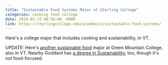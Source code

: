 ```yaml
---
title: "Sustainable Food Systems Major at Sterling College"
categories: cooking food college
date: 2018-05-23 08:50:00 -0000
link: https://sterlingcollege.edu/academics/sustainable-food-systems/
---
```

Here's a college major that includes cooking and sustainability, in VT.

UPDATE: Here's [another sustainable food](http://www.greenmtn.edu/academics/undergraduate/majors/sustainable-agriculture-food-systems/) major at Green Mountain College, also in VT. Nearby Goddard has [a degree in Sustainability](https://www.goddard.edu/academics/ba-sustainability/), too, though it's not food-focused.
